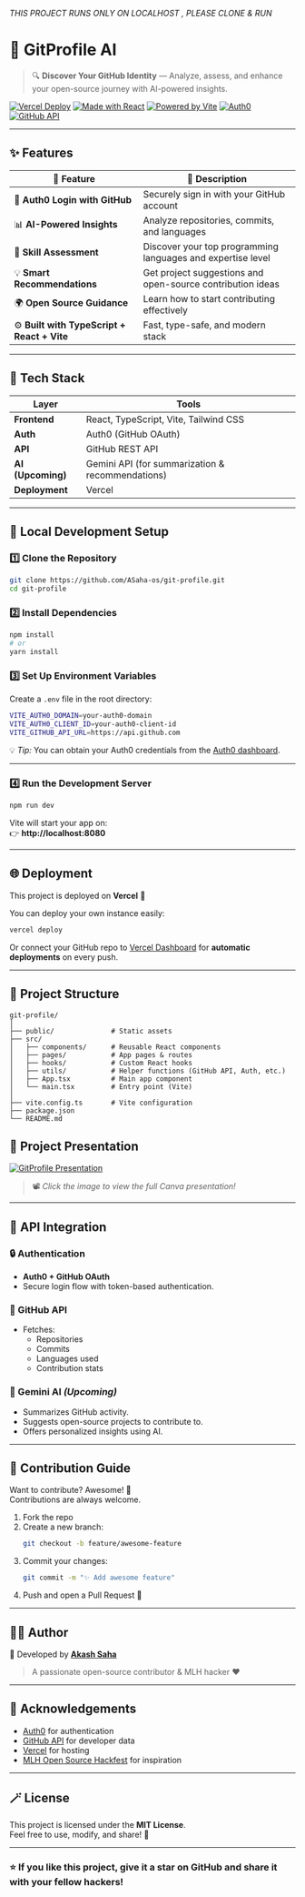 _THIS PROJECT RUNS ONLY ON LOCALHOST , PLEASE CLONE & RUN_

# 🌟 GitProfile AI

> 🔍 **Discover Your GitHub Identity** — Analyze, assess, and enhance your open-source journey with AI-powered insights.

[![Vercel Deploy](https://img.shields.io/badge/Deployed%20on-Vercel-black?logo=vercel)](https://gitprofile.vercel.app)
[![Made with React](https://img.shields.io/badge/Frontend-React-blue?logo=react)](https://react.dev)
[![Powered by Vite](https://img.shields.io/badge/Built%20With-Vite-purple?logo=vite)](https://vitejs.dev)
[![Auth0](https://img.shields.io/badge/Auth-Auth0-orange?logo=auth0)](https://auth0.com)
[![GitHub API](https://img.shields.io/badge/Data-GitHub%20API-lightgrey?logo=github)](https://docs.github.com/en/rest)


---


## ✨ Features

| 🚀 Feature | 🧩 Description |
|-------------|----------------|
| 🔐 **Auth0 Login with GitHub** | Securely sign in with your GitHub account |
| 📊 **AI-Powered Insights** | Analyze repositories, commits, and languages |
| 🧠 **Skill Assessment** | Discover your top programming languages and expertise level |
| 💡 **Smart Recommendations** | Get project suggestions and open-source contribution ideas |
| 🌍 **Open Source Guidance** | Learn how to start contributing effectively |
| ⚙️ **Built with TypeScript + React + Vite** | Fast, type-safe, and modern stack |

---

## 🧰 Tech Stack

| Layer | Tools |
|-------|-------|
| **Frontend** | React, TypeScript, Vite, Tailwind CSS |
| **Auth** | Auth0 (GitHub OAuth) |
| **API** | GitHub REST API |
| **AI (Upcoming)** | Gemini API (for summarization & recommendations) |
| **Deployment** | Vercel |

---

## 🔧 Local Development Setup

### 1️⃣ Clone the Repository
```bash
git clone https://github.com/ASaha-os/git-profile.git
cd git-profile
```

### 2️⃣ Install Dependencies
```bash
npm install
# or
yarn install
```

### 3️⃣ Set Up Environment Variables
Create a `.env` file in the root directory:

```bash
VITE_AUTH0_DOMAIN=your-auth0-domain
VITE_AUTH0_CLIENT_ID=your-auth0-client-id
VITE_GITHUB_API_URL=https://api.github.com
```

💡 *Tip:* You can obtain your Auth0 credentials from the [Auth0 dashboard](https://auth0.com/).

---

### 4️⃣ Run the Development Server
```bash
npm run dev
```

Vite will start your app on:  
👉 **http://localhost:8080**

---

## 🌐 Deployment

This project is deployed on **Vercel** 🚀  

You can deploy your own instance easily:
```bash
vercel deploy
```

Or connect your GitHub repo to [Vercel Dashboard](https://vercel.com) for **automatic deployments** on every push.

---

## 🧭 Project Structure

```
git-profile/
│
├── public/              # Static assets
├── src/
│   ├── components/      # Reusable React components
│   ├── pages/           # App pages & routes
│   ├── hooks/           # Custom React hooks
│   ├── utils/           # Helper functions (GitHub API, Auth, etc.)
│   ├── App.tsx          # Main app component
│   └── main.tsx         # Entry point (Vite)
│
├── vite.config.ts       # Vite configuration
├── package.json
└── README.md
```
## 🎥 Project Presentation

[![GitProfile Presentation](./assets/gitprofile-presentation.png)](https://www.canva.com/design/DAG2PBrzI5I/2D9pQV0_hF35itxnkh3-WQ/view?utm_content=DAG2PBrzI5I&utm_campaign=designshare&utm_medium=link2&utm_source=uniquelinks&utlId=hb3392018a2)
> 📽️ *Click the image to view the full Canva presentation!*


---

## 🧩 API Integration

### 🔒 Authentication
- **Auth0 + GitHub OAuth**
- Secure login flow with token-based authentication.

### 🧮 GitHub API
- Fetches:
  - Repositories
  - Commits
  - Languages used
  - Contribution stats

### 🤖 Gemini AI *(Upcoming)*
- Summarizes GitHub activity.
- Suggests open-source projects to contribute to.
- Offers personalized insights using AI.

---

## 💬 Contribution Guide

Want to contribute? Awesome! 🤝  
Contributions are always welcome.

1. Fork the repo  
2. Create a new branch:
   ```bash
   git checkout -b feature/awesome-feature
   ```
3. Commit your changes:
   ```bash
   git commit -m "✨ Add awesome feature"
   ```
4. Push and open a Pull Request 🚀

---

## 🧑‍💻 Author

👋 Developed by **[Akash Saha](https://github.com/ASaha-os)**  
> A passionate open-source contributor & MLH hacker ❤️

---

## 🌈 Acknowledgements

- [Auth0](https://auth0.com/) for authentication
- [GitHub API](https://docs.github.com/en/rest) for developer data
- [Vercel](https://vercel.com/) for hosting
- [MLH Open Source Hackfest](https://mlh.io/) for inspiration

---

## 🪄 License

This project is licensed under the **MIT License**.  
Feel free to use, modify, and share! 💫

---

### ⭐ If you like this project, give it a star on GitHub and share it with your fellow hackers!
